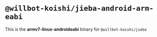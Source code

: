 # `@willbot-koishi/jieba-android-arm-eabi`

This is the **armv7-linux-androideabi** binary for `@willbot-koishi/jieba`
